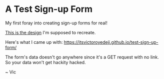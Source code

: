 # A Test Sign-up Form

My first foray into creating sign-up forms for real!

[This is the design](https://cdn.statically.io/gh/TheOdinProject/curriculum/afdbabfab03fbc34783c6b6f3920aba4a4d3b935/intermediate_html_css/forms/project_sign_up_form/imgs/sign-up-form.png) I'm supposed to recreate.

Here's what I came up with: https://itsvictoroyedeji.github.io/test-sign-up-form/

The form's data doesn't go anywhere since it's a GET request with no link. So your data won't get hackity hacked.

~ Vic